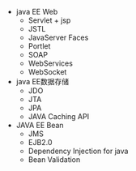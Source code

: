 * java EE Web 
  * Servlet + jsp
  * JSTL
  * JavaServer Faces
  * Portlet
  * SOAP
  * WebServices
  * WebSocket 
* java EE数据存储
  * JDO
  * JTA
  * JPA
  * JAVA Caching API 
* JAVA EE Bean
  * JMS
  * EJB2.0
  * Dependency Injection for java
  * Bean Validation  
